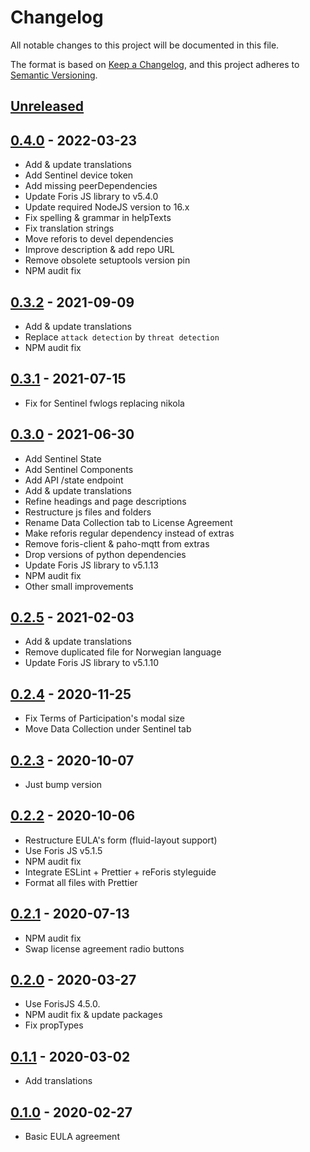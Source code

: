 # Changelog

All notable changes to this project will be documented in this file.

The format is based on [Keep a Changelog](https://keepachangelog.com/en/1.0.0/),
and this project adheres to
[Semantic Versioning](https://semver.org/spec/v2.0.0.html).

## [Unreleased]

## [0.4.0] - 2022-03-23

-   Add & update translations
-   Add Sentinel device token
-   Add missing peerDependencies
-   Update Foris JS library to v5.4.0
-   Update required NodeJS version to 16.x
-   Fix spelling & grammar in helpTexts
-   Fix translation strings
-   Move reforis to devel dependencies
-   Improve description & add repo URL
-   Remove obsolete setuptools version pin
-   NPM audit fix

## [0.3.2] - 2021-09-09

-   Add & update translations
-   Replace `attack detection` by `threat detection`
-   NPM audit fix

## [0.3.1] - 2021-07-15

-   Fix for Sentinel fwlogs replacing nikola

## [0.3.0] - 2021-06-30

-   Add Sentinel State
-   Add Sentinel Components
-   Add API /state endpoint
-   Add & update translations
-   Refine headings and page descriptions
-   Restructure js files and folders
-   Rename Data Collection tab to License Agreement
-   Make reforis regular dependency instead of extras
-   Remove foris-client & paho-mqtt from extras
-   Drop versions of python dependencies
-   Update Foris JS library to v5.1.13
-   NPM audit fix
-   Other small improvements

## [0.2.5] - 2021-02-03

-   Add & update translations
-   Remove duplicated file for Norwegian language
-   Update Foris JS library to v5.1.10

## [0.2.4] - 2020-11-25

-   Fix Terms of Participation's modal size
-   Move Data Collection under Sentinel tab

## [0.2.3] - 2020-10-07

-   Just bump version

## [0.2.2] - 2020-10-06

-   Restructure EULA's form (fluid-layout support)
-   Use Foris JS v5.1.5
-   NPM audit fix
-   Integrate ESLint + Prettier + reForis styleguide
-   Format all files with Prettier

## [0.2.1] - 2020-07-13

-   NPM audit fix
-   Swap license agreement radio buttons

## [0.2.0] - 2020-03-27

-   Use ForisJS 4.5.0.
-   NPM audit fix & update packages
-   Fix propTypes

## [0.1.1] - 2020-03-02

-   Add translations

## [0.1.0] - 2020-02-27

-   Basic EULA agreement

[unreleased]: https://gitlab.nic.cz/turris/reforis/reforis-data-collection/-/compare/v0.4.0...master
[0.4.0]: https://gitlab.nic.cz/turris/reforis/reforis-data-collection/-/compare/v0.3.2...v0.4.0
[0.3.2]: https://gitlab.nic.cz/turris/reforis/reforis-data-collection/-/compare/v0.3.1...v0.3.2
[0.3.1]: https://gitlab.nic.cz/turris/reforis/reforis-data-collection/-/compare/v0.3.0...v0.3.1
[0.3.0]: https://gitlab.nic.cz/turris/reforis/reforis-data-collection/-/compare/v0.2.5...v0.3.0
[0.2.5]: https://gitlab.nic.cz/turris/reforis/reforis-data-collection/-/compare/v0.2.4...v0.2.5
[0.2.4]: https://gitlab.nic.cz/turris/reforis/reforis-data-collection/-/compare/v0.2.3...v0.2.4
[0.2.3]: https://gitlab.nic.cz/turris/reforis/reforis-data-collection/-/compare/v0.2.2...v0.2.3
[0.2.2]: https://gitlab.nic.cz/turris/reforis/reforis-data-collection/-/compare/v0.2.1...v0.2.2
[0.2.1]: https://gitlab.nic.cz/turris/reforis/reforis-data-collection/-/compare/v0.2.0...v0.2.1
[0.2.0]: https://gitlab.nic.cz/turris/reforis/reforis-data-collection/-/compare/v0.1.1...v0.2.0
[0.1.1]: https://gitlab.nic.cz/turris/reforis/reforis-data-collection/-/compare/v0.1.0...v0.1.1
[0.1.0]: https://gitlab.nic.cz/turris/reforis/reforis-data-collection/-/tags/v0.1.0
